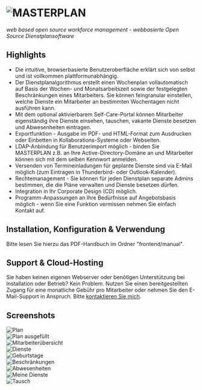 # ![MASTERPLAN](frontend/img/logo.png)
*web based open source workforce management - webbasierte Open Source Dienstplansoftware*

## Highlights
- Die intuitive, browserbasierte Benutzeroberfläche erklärt sich von selbst und ist vollkommen plattformunabhängig.
- Der Dienstplanalgorithmus erstellt einen Wochenplan vollautomatisch auf Basis der Wochen- und Monatsarbeitszeit sowie der festgelegten Beschränkungen eines Mitarbeiters. Sie können feingranular einstellen, welche Dienste ein Mitarbeiter an bestimmten Wochentagen nicht ausführen kann.
- Mit dem optional aktivierbarem Self-Care-Portal können Mitarbeiter eigenständig ihre Dienste einsehen, tauschen, vakante Dienste besetzen und Abwesenheiten eintragen.
- Exportfunktion - Ausgabe im PDF- und HTML-Format zum Ausdrucken oder Einbetten in Kollaborations-Systeme oder Webseiten.
- LDAP-Anbindung für Benutzerimport möglich - binden Sie MASTERPLAN z.B. an Ihre Active-Directory-Domäne an und Mitarbeiter können sich mit dem selben Kennwort anmelden.
- Versenden von Termineinladungen für geplante Dienste sind via E-Mail möglich (zum Eintragen in Thunderbird- oder Outlook-Kalender).
- Rechtemanagement - Sie können für jeden Dienstplan separate Admins bestimmen, die die Pläne verwalten und Dienste besetzen dürfen.
- Integration in Ihr Corporate Design (CD) möglich.
- Programm-Anpassungen an Ihre Bedürfnisse auf Angebotsbasis möglich - wenn Sie eine Funktion vermissen nehmen Sie einfach Kontakt auf.

## Installation, Konfiguration & Verwendung
Bitte lesen Sie hierzu das PDF-Handbuch im Ordner "frontend/manual".

## Support & Cloud-Hosting
Sie haben keinen eigenen Webserver oder benötigen Unterstützung bei Installation oder Betrieb? Kein Problem. Nutzen Sie einen bereitgestellten Zugang für eine monatliche Gebühr pro Mitarbeiter oder nehmen Sie den E-Mail-Support in Anspruch. Bitte [kontaktieren Sie mich](https://georg-sieber.de/?page=impressum).

## Screenshots
![Plan](.github/screenshots/2plan.png)  
![Plan ausgefüllt](.github/screenshots/2planfilled.png)  
![Mitarbeiterübersicht](.github/screenshots/2useroverview.png)  
![Dienste](.github/screenshots/1services.png)  
![Geburtstage](.github/screenshots/1birthdays.png)  
![Beschränkungen](.github/screenshots/1userconstraints.png)  
![Abwesenheiten](.github/screenshots/3absence.png)  
![Meine Dienste](.github/screenshots/3myservices.png)  
![Tausch](.github/screenshots/3swap.png)  
